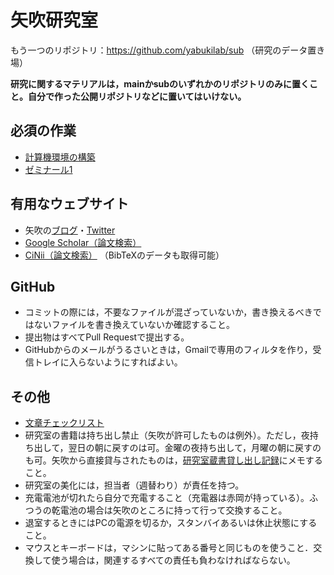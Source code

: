 # 矢吹研究室

もう一つのリポジトリ：https://github.com/yabukilab/sub （研究のデータ置き場）

**研究に関するマテリアルは，mainかsubのいずれかのリポジトリのみに置くこと。自分で作った公開リポジトリなどに置いてはいけない。**

## 必須の作業

* [計算機環境の構築](計算機環境の構築.md)
* [ゼミナール1](ゼミナール1.md)

## 有用なウェブサイト

* 矢吹の[ブログ](http://blog.unfindable.net/)・[Twitter](https://twitter.com/yabuki)
* [Google Scholar（論文検索）](http://scholar.google.co.jp/)
* [CiNii（論文検索）](http://ci.nii.ac.jp/) （BibTeXのデータも取得可能）

## GitHub

* コミットの際には，不要なファイルが混ざっていないか，書き換えるべきではないファイルを書き換えていないか確認すること。
* 提出物はすべてPull Requestで提出する。
* GitHubからのメールがうるさいときは，Gmailで専用のフィルタを作り，受信トレイに入らないようにすればよい。

## その他

* [文章チェックリスト](https://github.com/yabukilab/main/wiki/%E6%96%87%E7%AB%A0%E3%83%81%E3%82%A7%E3%83%83%E3%82%AF%E3%83%AA%E3%82%B9%E3%83%88)
* 研究室の書籍は持ち出し禁止（矢吹が許可したものは例外）。ただし，夜持ち出して，翌日の朝に戻すのは可。金曜の夜持ち出して，月曜の朝に戻すのも可。矢吹から直接貸与されたものは，[研究室蔵書貸し出し記録](https://github.com/yabukilab/main/wiki/%E7%A0%94%E7%A9%B6%E5%AE%A4%E8%94%B5%E6%9B%B8%E8%B2%B8%E3%81%97%E5%87%BA%E3%81%97%E8%A8%98%E9%8C%B2)にメモすること。
* 研究室の美化には，担当者（週替わり）が責任を持つ。
* 充電電池が切れたら自分で充電すること（充電器は赤岡が持っている）。ふつうの乾電池の場合は矢吹のところに持って行って交換すること。
* 退室するときにはPCの電源を切るか，スタンバイあるいは休止状態にすること。
* マウスとキーボードは，マシンに貼ってある番号と同じものを使うこと．交換して使う場合は，関連するすべての責任も負わなければならない。

